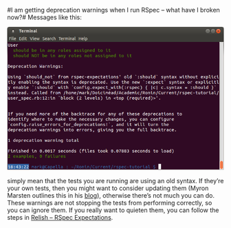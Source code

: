 #I am getting deprecation warnings when I run RSpec – what have I broken now?#
Messages like this:

![Deprecation Warnings:](./screenies/deprecation-warnings.png)

simply mean that the tests you are running are using an old syntax. If they’re your own tests, then you might want to consider updating them (Myron Marsten outlines this in his [blog](http://rspec.info/blog/2012/06/rspecs-new-expectation-syntax/)), otherwise there’s not much you can do. These warnings are not stopping the tests from performing correctly, so you can ignore them. If you really want to quieten them, you can follow the steps in [Relish – RSpec Expectations](https://relishapp.com/rspec/rspec-expectations/docs/syntax-configuration).
